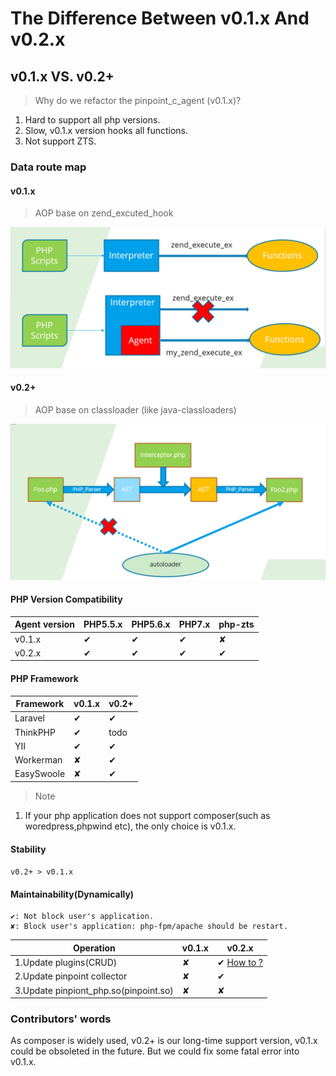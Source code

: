 # The Difference Between v0.1.x And v0.2.x

##  v0.1.x VS. v0.2+

> Why do we refactor the pinpoint_c_agent (v0.1.x)?

1. Hard to support all php versions.
2. Slow, v0.1.x version hooks all functions.
3. Not support ZTS.

### Data route map

#### v0.1.x

> AOP base on zend_excuted_hook

![How does it work](../../images/principle_v0.1.x.png)
#### v0.2+

> AOP base on classloader (like java-classloaders)

![How does it work](../../images/principle_v0.2.x.png)

#### PHP Version Compatibility

Agent version|PHP5.5.x|PHP5.6.x|PHP7.x |php-zts
----|-----|----|-----|---
v0.1.x|✔|✔|✔|✘
v0.2.x|✔|✔|✔|✔

#### PHP Framework

Framework|v0.1.x|v0.2+
----|-----|----|
Laravel|✔|✔
ThinkPHP|✔|todo
YII|✔|✔
Workerman|✘|✔
EasySwoole|✘|✔

> Note

1. If your php application does not support composer(such as woredpress,phpwind etc), the only choice is v0.1.x.

#### Stability

`v0.2+ > v0.1.x`


#### Maintainability(Dynamically)

```
✔: Not block user's application.
✘: Block user's application: php-fpm/apache should be restart.
```

Operation|v0.1.x|v0.2.x
----|-----|----
1.Update plugins(CRUD) |✘|✔ [How to ?](https://github.com/eeliu/php_simple_aop#how-to-reload-all-plugins)
2.Update pinpoint collector|✘|✔
3.Update pinpiont_php.so(pinpoint.so)|✘|✘

### Contributors' words

As composer is widely used, v0.2+ is our long-time support version, v0.1.x could be obsoleted in the future. But we could fix some fatal error into v0.1.x.



